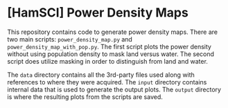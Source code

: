 # [HamSCI] Power Density Maps

This repository contains code to generate power density maps. There are two main
scripts: `power_density_map.py` and `power_density_map_with_pop.py`. The first
script plots the power density without using population density to mask land
versus water. The second script does utilize masking in order to distinguish
from land and water.

The `data` directory contains all the 3rd-party files used along with references
to where they were acquired. The `input` directory contains internal data that
is used to generate the output plots. The `output` directory is where the
resulting plots from the scripts are saved.
